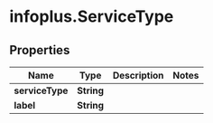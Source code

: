 # infoplus.ServiceType

## Properties
Name | Type | Description | Notes
------------ | ------------- | ------------- | -------------
**serviceType** | **String** |  | 
**label** | **String** |  | 


